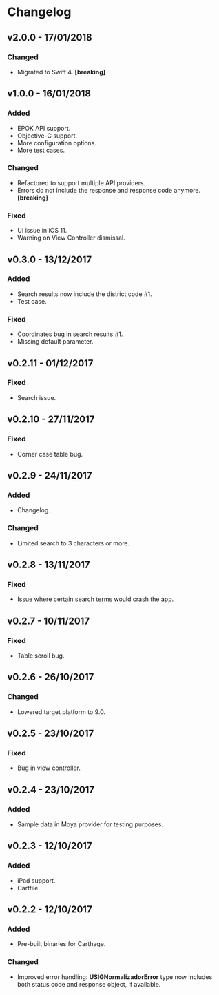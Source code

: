 # Changelog

## v2.0.0 - 17/01/2018

### Changed
- Migrated to Swift 4. **[breaking]**

## v1.0.0 - 16/01/2018

### Added
- EPOK API support.
- Objective-C support.
- More configuration options.
- More test cases.

### Changed
- Refactored to support multiple API providers.
- Errors do not include the response and response code anymore. **[breaking]**

### Fixed
- UI issue in iOS 11.
- Warning on View Controller dismissal.

## v0.3.0 - 13/12/2017

### Added
- Search results now include the district code #1.
- Test case.

### Fixed
- Coordinates bug in search results #1.
- Missing default parameter.

## v0.2.11 - 01/12/2017

### Fixed
- Search issue.

## v0.2.10 - 27/11/2017

### Fixed
- Corner case table bug.

## v0.2.9 - 24/11/2017

### Added
- Changelog.

### Changed
- Limited search to 3 characters or more.

## v0.2.8 - 13/11/2017

### Fixed
- Issue where certain search terms would crash the app.

## v0.2.7 - 10/11/2017

### Fixed
- Table scroll bug.

## v0.2.6 - 26/10/2017

### Changed
- Lowered target platform to 9.0.

## v0.2.5 - 23/10/2017

### Fixed
- Bug in view controller.

## v0.2.4 - 23/10/2017

### Added
- Sample data in Moya provider for testing purposes.

## v0.2.3 - 12/10/2017

### Added
- iPad support.
- Cartfile.

## v0.2.2 - 12/10/2017

### Added
- Pre-built binaries for Carthage.

### Changed
- Improved error handling: **USIGNormalizadorError** type now includes both status code and response object, if available.